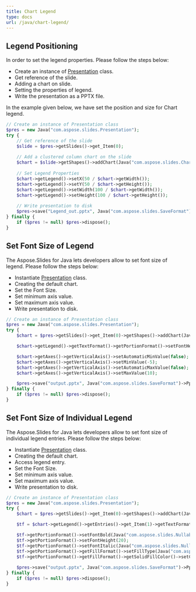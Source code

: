 ```yaml
---
title: Chart Legend
type: docs
url: /java/chart-legend/
---
```


## **Legend Positioning**
In order to set the legend properties. Please follow the steps below:

- Create an instance of [Presentation](https://apireference.aspose.com/slides/java/com.aspose.slides/Presentation) class.
- Get reference of the slide.
- Adding a chart on slide.
- Setting the properties of legend.
- Write the presentation as a PPTX file.

In the example given below, we have set the position and size for Chart legend.

```php
// Create an instance of Presentation class
$pres = new Java("com.aspose.slides.Presentation");
try {
    // Get reference of the slide
    $slide = $pres->getSlides()->get_Item(0);
    
    // Add a clustered column chart on the slide
    $chart = $slide->getShapes()->addChart(Java("com.aspose.slides.ChartType")->ClusteredColumn, 50, 50, 500, 500);
    
    // Set Legend Properties
    $chart->getLegend()->setX(50 / $chart->getWidth());
    $chart->getLegend()->setY(50 / $chart->getHeight());
    $chart->getLegend()->setWidth(100 / $chart->getWidth());
    $chart->getLegend()->setHeight(100 / $chart->getHeight());
    
    // Write presentation to disk
    $pres->save("Legend_out.pptx", Java("com.aspose.slides.SaveFormat")->Pptx);
} finally {
    if ($pres != null) $pres->dispose();
}
```

## **Set Font Size of Legend**
The Aspose.Slides for Java lets developers allow to set font size of legend. Please follow the steps below: 

- Instantiate [Presentation](https://apireference.aspose.com/slides/java/com.aspose.slides/Presentation) class.
- Creating the default chart.
- Set the Font Size.
- Set minimum axis value.
- Set maximum axis value.
- Write presentation to disk.

```php
// Create an instance of Presentation class
$pres = new Java("com.aspose.slides.Presentation");
try {
    $chart = $pres->getSlides()->get_Item(0)->getShapes()->addChart(Java("com.aspose.slides.ChartType")->ClusteredColumn, 50, 50, 600, 400);

    $chart->getLegend()->getTextFormat()->getPortionFormat()->setFontHeight(20);

    $chart->getAxes()->getVerticalAxis()->setAutomaticMinValue(false);
    $chart->getAxes()->getVerticalAxis()->setMinValue(-5);
    $chart->getAxes()->getVerticalAxis()->setAutomaticMaxValue(false);
    $chart->getAxes()->getVerticalAxis()->setMaxValue(10);

    $pres->save("output.pptx", Java("com.aspose.slides.SaveFormat")->Pptx);
} finally {
    if ($pres != null) $pres->dispose();
}
```

## **Set Font Size of Individual Legend**
The Aspose.Slides for Java lets developers allow to set font size of individual legend entries. Please follow the steps below: 

- Instantiate [Presentation](https://apireference.aspose.com/slides/java/com.aspose.slides/Presentation) class.
- Creating the default chart.
- Access legend entry.
- Set the Font Size.
- Set minimum axis value.
- Set maximum axis value.
- Write presentation to disk.

```php
// Create an instance of Presentation class
$pres = new Java("com.aspose.slides.Presentation");
try {
    $chart = $pres->getSlides()->get_Item(0)->getShapes()->addChart(Java("com.aspose.slides.ChartType")->ClusteredColumn, 50, 50, 600, 400);

    $tf = $chart->getLegend()->getEntries()->get_Item(1)->getTextFormat();

    $tf->getPortionFormat()->setFontBold(Java("com.aspose.slides.NullableBool")->True);
    $tf->getPortionFormat()->setFontHeight(20);
    $tf->getPortionFormat()->setFontItalic(Java("com.aspose.slides.NullableBool")->True);
    $tf->getPortionFormat()->getFillFormat()->setFillType(Java("com.aspose.slides.FillType")->Solid);
    $tf->getPortionFormat()->getFillFormat()->getSolidFillColor()->setColor(Java("java.awt.Color")->BLUE);
    
    $pres->save("output.pptx", Java("com.aspose.slides.SaveFormat")->Pptx);
} finally {
    if ($pres != null) $pres->dispose();
}
```

